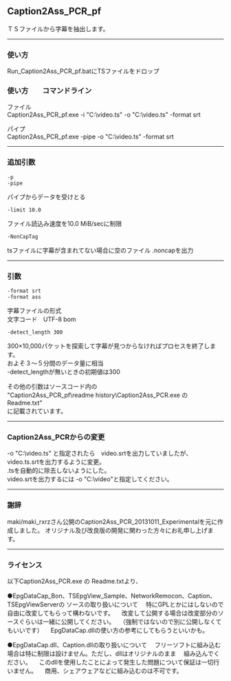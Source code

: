 ﻿
## Caption2Ass_PCR_pf

ＴＳファイルから字幕を抽出します。


------------------------------------------------------------------
### 使い方

Run_Caption2Ass_PCR_pf.batにTSファイルをドロップ



### 使い方　　コマンドライン

ファイル  
Caption2Ass_PCR_pf.exe  -i "C:\video.ts"  -o "C:\video.ts"  -format srt

パイプ  
Caption2Ass_PCR_pf.exe  -pipe  -o "C:\video.ts"  -format srt



------------------------------------------------------------------
### 追加引数

    -p
    -pipe
パイプからデータを受けとる


    -limit 10.0
ファイル読込み速度を10.0 MiB/secに制限


    -NonCapTag
tsファイルに字幕が含まれてない場合に空のファイル .noncapを出力



------------------------------------------------------------------
### 引数

    -format srt
    -format ass
字幕ファイルの形式  
文字コード　UTF-8 bom  


    -detect_length 300
300×10,000パケットを探索して字幕が見つからなければプロセスを終了します。  
およそ３～５分間のデータ量に相当  
-detect_lengthが無いときの初期値は300  


その他の引数はソースコード内の   
"Caption2Ass_PCR_pf\readme history\Caption2Ass_PCR.exe の Readme.txt"  
に記載されています。


------------------------------------------------------------------
### Caption2Ass_PCRからの変更

-o "C:\video.ts" と指定されたら　video.srtを出力していましたが、
video.ts.srtを出力するように変更。  
.tsを自動的に除去しないようにした。  
video.srtを出力するには -o "C:\video"と指定してください。 


------------------------------------------------------------------
### 謝辞
maki/maki_rxrzさん公開のCaption2Ass_PCR_20131011_Experimentalを元に作成しました。
オリジナル及び改良版の開発に関わった方々にお礼申し上げます。


------------------------------------------------------------------
### ライセンス
以下Caption2Ass_PCR.exe の Readme.txtより、

●EpgDataCap_Bon、TSEpgView_Sample、NetworkRemocon、Caption、TSEpgViewServerの
ソースの取り扱いについて
　特にGPLとかにはしないので自由に改変してもらって構わないです。
　改変して公開する場合は改変部分のソースぐらいは一緒に公開してください。
　（強制ではないので別に公開しなくてもいいです）
　EpgDataCap.dllの使い方の参考にしてもらうといいかも。

●EpgDataCap.dll、Caption.dllの取り扱いについて
　フリーソフトに組み込む場合は特に制限は設けません。ただし、dllはオリジナルのまま
　組み込んでください。
　このdllを使用したことによって発生した問題について保証は一切行いません。
　商用、シェアウェアなどに組み込むのは不可です。


